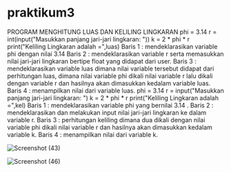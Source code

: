 # praktikum3
PROGRAM MENGHITUNG LUAS DAN KELILING LINGKARAN
phi = 3.14 r = int(input("Masukkan panjang jari-jari lingkaran: "))
k = 2 * phi * r 
print("Keliling Lingkaran adalah =",luas)
Baris 1 : mendeklarasikan variable phi dengan nilai 3.14 
Baris 2 : mendeklarasikan variable r serta memasukkan nilai jari-jari lingkaran bertipe float yang didapat dari user.
Baris 3 : mendeklarasikan variable luas dimana nilai variable tersebut didapat dari perhitungan luas, dimana nilai variable phi dikali nilai variable r lalu dikali dengan variable r dan hasilnya akan dimasukkan kedalam variable luas.
Baris 4 : menampilkan nilai dari variable luas.
phi = 3.14 r = input("Masukkan panjang jari-jari lingkaran: ") k = 2 * phi * r print("Keliling Lingkaran adalah =",kel)
Baris 1 : mendeklarasikan variable phi yang bernilai 3.14 . Baris 2 : mendeklarasikan dan melakukan input nilai jari-jari lingkaran ke dalam variable r. Baris 3 : perhitungan keliling dimana dua dikali dengan nilai variable phi dikali nilai variable r dan hasilnya akan dimasukkan kedalam variable k. Baris 4 : menampilkan nilai dari variable k.

![Screenshot (43)](https://user-images.githubusercontent.com/115615983/199382444-74b28057-5013-40b4-b75c-8d41e69f125d.png)

![Screenshot (46)](https://user-images.githubusercontent.com/115615983/199382469-ee0fc822-2d64-4d5f-ad59-708a6767b7fd.png)
